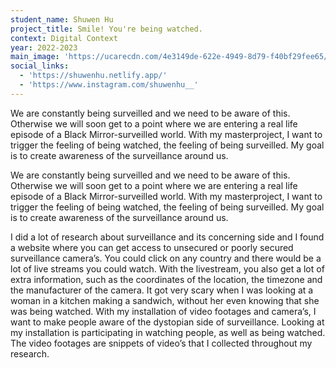```yaml
---
student_name: Shuwen Hu
project_title: Smile! You're being watched.
context: Digital Context
year: 2022-2023
main_image: 'https://ucarecdn.com/4e3149de-622e-4949-8d79-f40bf29fee65/'
social_links:
  - 'https://shuwenhu.netlify.app/'
  - 'https://www.instagram.com/shuwenhu__'
---
```

We are constantly being surveilled and we need to be aware of this. Otherwise we will soon get to a point where we are entering a real life episode of a Black Mirror-surveilled world. With my masterproject, I want to trigger the feeling of being watched, the feeling of being surveilled. My goal is to create awareness of the surveillance around us. 

We are constantly being surveilled and we need to be aware of this. Otherwise we will soon get to a point where we are entering a real life episode of a Black Mirror-surveilled world. With my masterproject, I want to trigger the feeling of being watched, the feeling of being surveilled. My goal is to create awareness of the surveillance around us. 

I did a lot of research about surveillance and its concerning side and I found a website where you can get access to unsecured or poorly secured surveillance camera’s. You could click on any country and there would be a lot of live streams you could watch. With the livestream, you also get a lot of extra information, such as the coordinates of the location, the timezone and the manufacturer of the camera. It got very scary when I was looking at a woman in a kitchen making a sandwich, without her even knowing that she was being watched. With my installation of video footages and camera’s, I want to make people aware of the dystopian side of surveillance. Looking at my installation is participating in watching people, as well as being watched. The video footages are snippets of video’s that I collected throughout my research. 